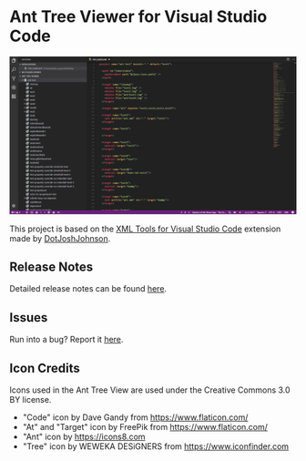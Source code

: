 # Ant Tree Viewer for Visual Studio Code
![Ant Tree Viewer](/resources/vscode-atv.gif?raw=true)

This project is based on the [XML Tools for Visual Studio Code](https://github.com/DotJoshJohnson/vscode-xml) extension made by [DotJoshJohnson](https://github.com/DotJoshJohnson).

## Release Notes
Detailed release notes can be found [here](https://github.com/PedroGuerraPT/vscode-atv/releases).

## Issues
Run into a bug? Report it [here](https://github.com/PedroGuerraPT/vscode-atv/issues).

## Icon Credits
Icons used in the Ant Tree View are used under the Creative Commons 3.0 BY license.
* "Code" icon by Dave Gandy from https://www.flaticon.com/
* "At" and "Target" icon by FreePik from https://www.flaticon.com/
* "Ant" icon by https://icons8.com
* "Tree" icon by WEWEKA DESiGNERS from https://www.iconfinder.com
